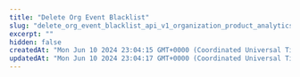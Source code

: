 ```yaml
---
title: "Delete Org Event Blacklist"
slug: "delete_org_event_blacklist_api_v1_organization_product_analytics_events_org_blacklist_delete"
excerpt: ""
hidden: false
createdAt: "Mon Jun 10 2024 23:04:15 GMT+0000 (Coordinated Universal Time)"
updatedAt: "Mon Jun 10 2024 23:04:17 GMT+0000 (Coordinated Universal Time)"
---
```

